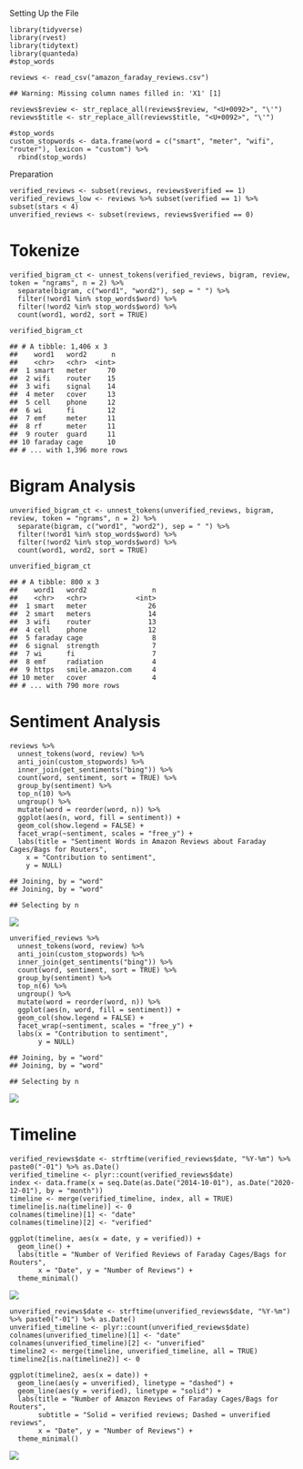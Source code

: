 Setting Up the File

    library(tidyverse)
    library(rvest)
    library(tidytext)
    library(quanteda)
    #stop_words

    reviews <- read_csv("amazon_faraday_reviews.csv") 

    ## Warning: Missing column names filled in: 'X1' [1]

    reviews$review <- str_replace_all(reviews$review, "<U+0092>", "\'")
    reviews$title <- str_replace_all(reviews$title, "<U+0092>", "\'")

    #stop_words
    custom_stopwords <- data.frame(word = c("smart", "meter", "wifi", "router"), lexicon = "custom") %>%
      rbind(stop_words)

Preparation

    verified_reviews <- subset(reviews, reviews$verified == 1)
    verified_reviews_low <- reviews %>% subset(verified == 1) %>% subset(stars < 4)
    unverified_reviews <- subset(reviews, reviews$verified == 0)

Tokenize
========

    verified_bigram_ct <- unnest_tokens(verified_reviews, bigram, review, token = "ngrams", n = 2) %>%
      separate(bigram, c("word1", "word2"), sep = " ") %>%
      filter(!word1 %in% stop_words$word) %>%
      filter(!word2 %in% stop_words$word) %>%
      count(word1, word2, sort = TRUE)

    verified_bigram_ct

    ## # A tibble: 1,406 x 3
    ##    word1   word2      n
    ##    <chr>   <chr>  <int>
    ##  1 smart   meter     70
    ##  2 wifi    router    15
    ##  3 wifi    signal    14
    ##  4 meter   cover     13
    ##  5 cell    phone     12
    ##  6 wi      fi        12
    ##  7 emf     meter     11
    ##  8 rf      meter     11
    ##  9 router  guard     11
    ## 10 faraday cage      10
    ## # ... with 1,396 more rows

Bigram Analysis
===============

    unverified_bigram_ct <- unnest_tokens(unverified_reviews, bigram, review, token = "ngrams", n = 2) %>%
      separate(bigram, c("word1", "word2"), sep = " ") %>%
      filter(!word1 %in% stop_words$word) %>%
      filter(!word2 %in% stop_words$word) %>%
      count(word1, word2, sort = TRUE)

    unverified_bigram_ct

    ## # A tibble: 800 x 3
    ##    word1   word2                n
    ##    <chr>   <chr>            <int>
    ##  1 smart   meter               26
    ##  2 smart   meters              14
    ##  3 wifi    router              13
    ##  4 cell    phone               12
    ##  5 faraday cage                 8
    ##  6 signal  strength             7
    ##  7 wi      fi                   7
    ##  8 emf     radiation            4
    ##  9 https   smile.amazon.com     4
    ## 10 meter   cover                4
    ## # ... with 790 more rows

Sentiment Analysis
==================

    reviews %>% 
      unnest_tokens(word, review) %>%
      anti_join(custom_stopwords) %>%
      inner_join(get_sentiments("bing")) %>%
      count(word, sentiment, sort = TRUE) %>% 
      group_by(sentiment) %>%
      top_n(10) %>%
      ungroup() %>%
      mutate(word = reorder(word, n)) %>%
      ggplot(aes(n, word, fill = sentiment)) +
      geom_col(show.legend = FALSE) +
      facet_wrap(~sentiment, scales = "free_y") +
      labs(title = "Sentiment Words in Amazon Reviews about Faraday Cages/Bags for Routers",
        x = "Contribution to sentiment",
        y = NULL)

    ## Joining, by = "word"
    ## Joining, by = "word"

    ## Selecting by n

![](faraday_analysis_files/figure-markdown_strict/unnamed-chunk-5-1.png)

    unverified_reviews %>% 
      unnest_tokens(word, review) %>%
      anti_join(custom_stopwords) %>%
      inner_join(get_sentiments("bing")) %>%
      count(word, sentiment, sort = TRUE) %>% 
      group_by(sentiment) %>%
      top_n(6) %>%
      ungroup() %>%
      mutate(word = reorder(word, n)) %>%
      ggplot(aes(n, word, fill = sentiment)) +
      geom_col(show.legend = FALSE) +
      facet_wrap(~sentiment, scales = "free_y") +
      labs(x = "Contribution to sentiment",
           y = NULL)

    ## Joining, by = "word"
    ## Joining, by = "word"

    ## Selecting by n

![](faraday_analysis_files/figure-markdown_strict/unnamed-chunk-6-1.png)

Timeline
========

    verified_reviews$date <- strftime(verified_reviews$date, "%Y-%m") %>% paste0("-01") %>% as.Date()
    verified_timeline <- plyr::count(verified_reviews$date)
    index <- data.frame(x = seq.Date(as.Date("2014-10-01"), as.Date("2020-12-01"), by = "month"))
    timeline <- merge(verified_timeline, index, all = TRUE)
    timeline[is.na(timeline)] <- 0
    colnames(timeline)[1] <- "date"
    colnames(timeline)[2] <- "verified"

    ggplot(timeline, aes(x = date, y = verified)) +
      geom_line() +
      labs(title = "Number of Verified Reviews of Faraday Cages/Bags for Routers",
           x = "Date", y = "Number of Reviews") +
      theme_minimal()

![](faraday_analysis_files/figure-markdown_strict/unnamed-chunk-8-1.png)

    unverified_reviews$date <- strftime(unverified_reviews$date, "%Y-%m") %>% paste0("-01") %>% as.Date()
    unverified_timeline <- plyr::count(unverified_reviews$date)
    colnames(unverified_timeline)[1] <- "date"
    colnames(unverified_timeline)[2] <- "unverified"
    timeline2 <- merge(timeline, unverified_timeline, all = TRUE)
    timeline2[is.na(timeline2)] <- 0

    ggplot(timeline2, aes(x = date)) +
      geom_line(aes(y = unverified), linetype = "dashed") +
      geom_line(aes(y = verified), linetype = "solid") +
      labs(title = "Number of Amazon Reviews of Faraday Cages/Bags for Routers",
           subtitle = "Solid = verified reviews; Dashed = unverified reviews",
           x = "Date", y = "Number of Reviews") +
      theme_minimal()

![](faraday_analysis_files/figure-markdown_strict/unnamed-chunk-10-1.png)
